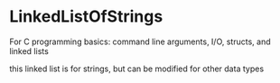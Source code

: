 # LinkedListOfStrings

For C programming basics: 
command line arguments, I/O, structs, and linked lists

this linked list is for strings, but can be modified for other data types

